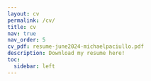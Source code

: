 ```yaml
---
layout: cv
permalink: /cv/
title: cv
nav: true
nav_order: 5
cv_pdf: resume-june2024-michaelpaciullo.pdf
description: Download my resume here!
toc:
  sidebar: left
---
```


